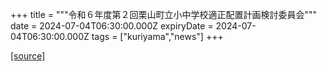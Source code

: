 +++
title = """令和６年度第２回栗山町立小中学校適正配置計画検討委員会"""
date = 2024-07-04T06:30:00.000Z
expiryDate = 2024-07-04T06:30:00.000Z
tags = ["kuriyama","news"]
+++


[[source]](https://www.town.kuriyama.hokkaido.jp/site/mirai/27635.html)
